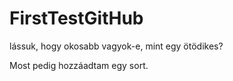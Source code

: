 FirstTestGitHub
===============

lássuk, hogy okosabb vagyok-e, mint egy ötödikes?

Most pedig hozzáadtam egy sort.